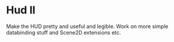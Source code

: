 # Hud II
Make the HUD pretty and useful and legible. Work on more simple databinding stuff and Scene2D extensions etc.